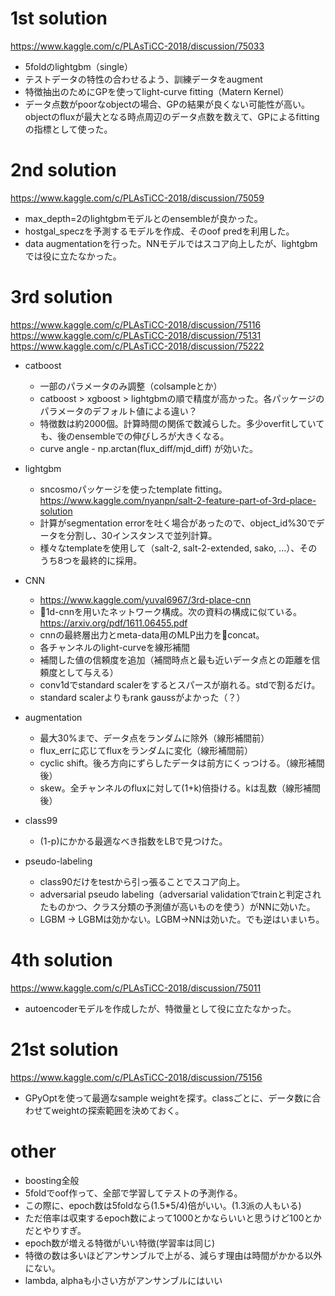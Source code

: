 # 1st solution
https://www.kaggle.com/c/PLAsTiCC-2018/discussion/75033  
- 5foldのlightgbm（single）
- テストデータの特性の合わせるよう、訓練データをaugment
- 特徴抽出のためにGPを使ってlight-curve fitting（Matern Kernel）
- データ点数がpoorなobjectの場合、GPの結果が良くない可能性が高い。objectのfluxが最大となる時点周辺のデータ点数を数えて、GPによるfittingの指標として使った。

# 2nd solution
https://www.kaggle.com/c/PLAsTiCC-2018/discussion/75059  
- max_depth=2のlightgbmモデルとのensembleが良かった。
- hostgal_speczを予測するモデルを作成、そのoof predを利用した。
- data augmentationを行った。NNモデルではスコア向上したが、lightgbmでは役に立たなかった。

# 3rd solution
https://www.kaggle.com/c/PLAsTiCC-2018/discussion/75116  
https://www.kaggle.com/c/PLAsTiCC-2018/discussion/75131  
https://www.kaggle.com/c/PLAsTiCC-2018/discussion/75222  

- catboost
  - 一部のパラメータのみ調整（colsampleとか）
  - catboost > xgboost > lightgbmの順で精度が高かった。各パッケージのパラメータのデフォルト値による違い？
  - 特徴数は約2000個。計算時間の関係で数減らした。多少overfitしていても、後のensembleでの伸びしろが大きくなる。
  - curve angle - np.arctan(flux_diff/mjd_diff) が効いた。

- lightgbm
  - sncosmoパッケージを使ったtemplate fitting。https://www.kaggle.com/nyanpn/salt-2-feature-part-of-3rd-place-solution
  - 計算がsegmentation errorを吐く場合があったので、object_id%30でデータを分割し、30インスタンスで並列計算。
  - 様々なtemplateを使用して（salt-2, salt-2-extended, sako, ...）、そのうち8つを最終的に採用。

- CNN
  - https://www.kaggle.com/yuval6967/3rd-place-cnn
  - 1d-cnnを用いたネットワーク構成。次の資料の構成に似ている。https://arxiv.org/pdf/1611.06455.pdf
  - cnnの最終層出力とmeta-data用のMLP出力をconcat。
  - 各チャンネルのlight-curveを線形補間
  - 補間した値の信頼度を追加（補間時点と最も近いデータ点との距離を信頼度として与える）
  - conv1dでstandard scalerをするとスパースが崩れる。stdで割るだけ。
  - standard scalerよりもrank gaussがよかった（？）

- augmentation
  - 最大30%まで、データ点をランダムに除外（線形補間前）
  - flux_errに応じてfluxをランダムに変化（線形補間前）
  - cyclic shift。後ろ方向にずらしたデータは前方にくっつける。（線形補間後）
  - skew。全チャンネルのfluxに対して(1+k)倍掛ける。kは乱数（線形補間後）

- class99
  - (1-p)にかかる最適なべき指数をLBで見つけた。

- pseudo-labeling
    - class90だけをtestから引っ張ることでスコア向上。
    - adversarial pseudo labeling（adversarial validationでtrainと判定されたものかつ、クラス分類の予測値が高いものを使う）がNNに効いた。
    - LGBM -> LGBMは効かない。LGBM->NNは効いた。でも逆はいまいち。

# 4th solution
https://www.kaggle.com/c/PLAsTiCC-2018/discussion/75011  
- autoencoderモデルを作成したが、特徴量として役に立たなかった。

# 21st solution
https://www.kaggle.com/c/PLAsTiCC-2018/discussion/75156  
- GPyOptを使って最適なsample weightを探す。classごとに、データ数に合わせてweightの探索範囲を決めておく。

# other
- boosting全般
- 5foldでoof作って、全部で学習してテストの予測作る。
- この際に、epoch数は5foldなら(1.5*5/4)倍がいい。(1.3派の人もいる)
- ただ倍率は収束するepoch数によって1000とかならいいと思うけど100とかだとやりすぎ。
- epoch数が増える特徴がいい特徴(学習率は同じ)
- 特徴の数は多いほどアンサンブルで上がる、減らす理由は時間がかかる以外にない。
- lambda, alphaも小さい方がアンサンブルにはいい

